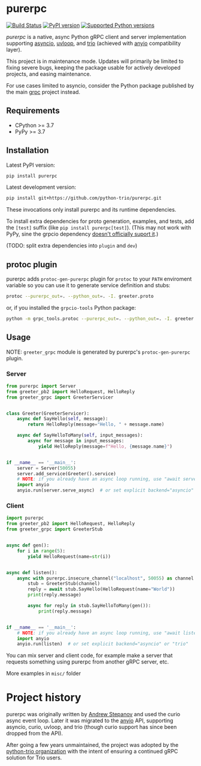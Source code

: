 # purerpc

<!-- start-badges -->
[![Build Status](https://img.shields.io/github/workflow/status/python-trio/purerpc/CI)](https://github.com/python-trio/purerpc/actions/workflows/ci.yml)
[![PyPI version](https://img.shields.io/pypi/v/purerpc.svg?style=flat)](https://pypi.org/project/purerpc/)
[![Supported Python versions](https://img.shields.io/pypi/pyversions/purerpc.svg)](https://pypi.org/project/purerpc)
<!-- end-badges -->

_purerpc_ is a native, async Python gRPC client and server implementation supporting
[asyncio](https://docs.python.org/3/library/asyncio.html),
[uvloop](https://github.com/MagicStack/uvloop), and
[trio](https://github.com/python-trio/trio) (achieved with [anyio](https://github.com/agronholm/anyio) compatibility layer).

This project is in maintenance mode.  Updates will primarily be limited to fixing
severe bugs, keeping the package usable for actively developed projects, and
easing maintenance.

For use cases limited to asyncio, consider the Python package published by the
main [grpc](https://github.com/grpc/grpc) project instead.

## Requirements

* CPython >= 3.7
* PyPy >= 3.7

## Installation

Latest PyPI version:

```bash
pip install purerpc
```

Latest development version:

```bash
pip install git+https://github.com/python-trio/purerpc.git
```

These invocations only install purerpc and its runtime dependencies.

To install extra dependencies for proto generation, examples, and tests,
add the `[test]` suffix (like `pip install purerpc[test]`).  (This may
not work with PyPy, sine the grpcio dependency [doesn't officially suport
it](https://github.com/grpc/grpc/issues/4221).)

(TODO: split extra dependencies into `plugin` and `dev`)

## protoc plugin

purerpc adds `protoc-gen-purerpc` plugin for `protoc` to your `PATH` enviroment variable
so you can use it to generate service definition and stubs: 

```bash
protoc --purerpc_out=. --python_out=. -I. greeter.proto
```

or, if you installed the `grpcio-tools` Python package:

```bash
python -m grpc_tools.protoc --purerpc_out=. --python_out=. -I. greeter.proto
```

## Usage

NOTE: `greeter_grpc` module is generated by purerpc's `protoc-gen-purerpc` plugin.

### Server

```python
from purerpc import Server
from greeter_pb2 import HelloRequest, HelloReply
from greeter_grpc import GreeterServicer


class Greeter(GreeterServicer):
    async def SayHello(self, message):
        return HelloReply(message="Hello, " + message.name)

    async def SayHelloToMany(self, input_messages):
        async for message in input_messages:
            yield HelloReply(message=f"Hello, {message.name}")


if __name__ == '__main__':
    server = Server(50055)
    server.add_service(Greeter().service)
    # NOTE: if you already have an async loop running, use "await server.serve_async()"
    import anyio
    anyio.run(server.serve_async)  # or set explicit backend="asyncio" or "trio"
```

### Client

```python
import purerpc
from greeter_pb2 import HelloRequest, HelloReply
from greeter_grpc import GreeterStub


async def gen():
    for i in range(5):
        yield HelloRequest(name=str(i))


async def listen():
    async with purerpc.insecure_channel("localhost", 50055) as channel:
        stub = GreeterStub(channel)
        reply = await stub.SayHello(HelloRequest(name="World"))
        print(reply.message)

        async for reply in stub.SayHelloToMany(gen()):
            print(reply.message)


if __name__ == '__main__':
    # NOTE: if you already have an async loop running, use "await listen()"
    import anyio
    anyio.run(listen)  # or set explicit backend="asyncio" or "trio"
```

You can mix server and client code, for example make a server that requests something using purerpc from another gRPC server, etc.

More examples in `misc/` folder

# Project history

purerpc was originally written by [Andrew Stepanov](https://github.com/standy66)
and used the curio async event loop.  Later it
was migrated to the [anyio](https://github.com/agronholm/anyio) API, supporting
asyncio, curio, uvloop, and trio (though curio support has since been dropped
from the API).

After going a few years unmaintained, the project was adopted by the [python-trio
organization](https://github.com/python-trio) with the intent of ensuring a
continued gRPC solution for Trio users.
